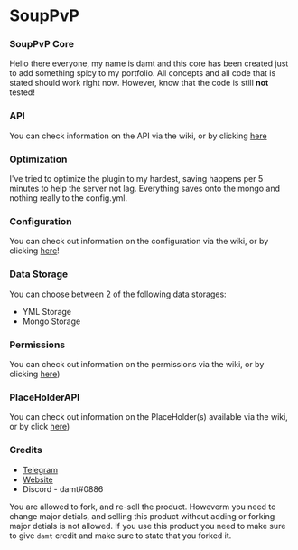 # SoupPvP

### SoupPvP Core
Hello there everyone, my name is damt and this core has been created just to add something spicy to my portfolio. All concepts and all code that is stated should work right now. 
However, know that the code is still **not** tested!

### API
You can check information on the API via the wiki, or by clicking [here](https://github.com/therealdamt/SoupPvP/wiki/API)

### Optimization
I've tried to optimize the plugin to my hardest, saving happens per 5 minutes to help the server not lag. Everything saves onto the mongo and nothing really to the config.yml.

### Configuration
You can check out information on the configuration via the wiki, or by clicking [here](https://github.com/therealdamt/SoupPvP/wiki/Configuration)!

### Data Storage
You can choose between 2 of the following data storages:
* YML Storage
* Mongo Storage 

### Permissions
You can check out information on the permissions via the wiki, or by clicking [here](https://github.com/therealdamt/SoupPvP/wiki/Permissions))

### PlaceHolderAPI
You can check out information on the PlaceHolder(s) available via the wiki, or by click [here](https://github.com/therealdamt/SoupPvP/wiki/PlaceHolder(s)))

### Credits

* [Telegram](https://t.me/therealdamt)
* [Website](https://damt.xyz)
* Discord - damt#0886

You are allowed to fork, and re-sell the product. Howeverm you need to change major detials, and selling this product without adding or forking major detials is not allowed. If you use this product you need to make sure to give ``damt`` credit and make sure to state that you forked it.
